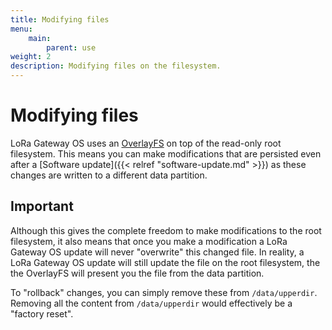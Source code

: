 ```yaml
---
title: Modifying files
menu:
    main:
        parent: use
weight: 2
description: Modifying files on the filesystem.
---
```


# Modifying files

LoRa Gateway OS uses an [OverlayFS](https://en.wikipedia.org/wiki/OverlayFS)
on top of the read-only root filesystem. This means you can make modifications that
are persisted even after a [Software update]({{< relref "software-update.md" >}})
as these changes are written to a different data partition.

## Important

Although this gives the complete freedom to make modifications to the root
filesystem, it also means that once you make a modification a LoRa Gateway OS
update will never "overwrite" this changed file. In reality, a LoRa Gateway OS
update will still update the file on the root filesystem, the the OverlayFS will
present you the file from the data partition.

To "rollback" changes, you can simply remove these from `/data/upperdir`.
Removing all the content from `/data/upperdir` would effectively be a "factory reset".
